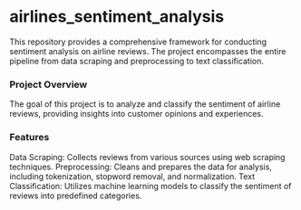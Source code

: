 # airlines_sentiment_analysis
This repository provides a comprehensive framework for conducting sentiment analysis on airline reviews. The project encompasses the entire pipeline from data scraping and preprocessing to text classification.

### Project Overview
The goal of this project is to analyze and classify the sentiment of airline reviews, providing insights into customer opinions and experiences.

### Features
Data Scraping: Collects reviews from various sources using web scraping techniques.
Preprocessing: Cleans and prepares the data for analysis, including tokenization, stopword removal, and normalization.
Text Classification: Utilizes machine learning models to classify the sentiment of reviews into predefined categories.
